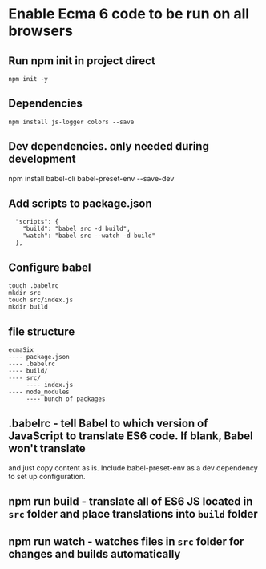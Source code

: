 # Enable Ecma 6 code to be run on all browsers


## Run npm init in project direct
`npm init -y`

## Dependencies
`npm install js-logger colors --save` 

## Dev dependencies. only needed during development
npm install babel-cli babel-preset-env --save-dev


## Add scripts to package.json
```
  "scripts": {
    "build": "babel src -d build",
    "watch": "babel src --watch -d build"
  },
```

## Configure babel
```
touch .babelrc
mkdir src
touch src/index.js
mkdir build
```

## file structure
```
ecmaSix
---- package.json
---- .babelrc
---- build/
---- src/
     ---- index.js
---- node_modules
     ---- bunch of packages
```

## .babelrc - tell Babel to which version of JavaScript to translate ES6 code. If blank, Babel won't translate
and just copy content as is.  Include babel-preset-env as a dev dependency to set up configuration.

## npm run build - translate all of ES6 JS located in `src` folder and place translations into `build` folder

## npm run watch - watches files in `src` folder for changes and builds automatically

